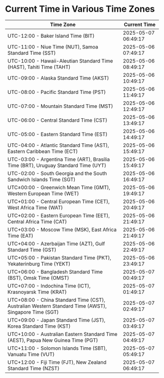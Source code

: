 # Current Time in Various Time Zones

| Time Zone | Current Time |
|-----------|--------------|
| UTC-12:00 - Baker Island Time (BIT) | 2025-05-07 06:49:17 |
| UTC-11:00 - Niue Time (NUT), Samoa Standard Time (SST) | 2025-05-06 07:49:17 |
| UTC-10:00 - Hawaii-Aleutian Standard Time (HAST), Tahiti Time (TAHT) | 2025-05-06 08:49:17 |
| UTC-09:00 - Alaska Standard Time (AKST) | 2025-05-06 10:49:17 |
| UTC-08:00 - Pacific Standard Time (PST) | 2025-05-06 11:49:17 |
| UTC-07:00 - Mountain Standard Time (MST) | 2025-05-06 12:49:17 |
| UTC-06:00 - Central Standard Time (CST) | 2025-05-06 13:49:17 |
| UTC-05:00 - Eastern Standard Time (EST) | 2025-05-06 14:49:17 |
| UTC-04:00 - Atlantic Standard Time (AST), Eastern Caribbean Time (ECT) | 2025-05-06 15:49:17 |
| UTC-03:00 - Argentina Time (ART), Brasília Time (BRT), Uruguay Standard Time (UYT) | 2025-05-06 15:49:17 |
| UTC-02:00 - South Georgia and the South Sandwich Islands Time (SGT) | 2025-05-06 16:49:17 |
| UTC±00:00 - Greenwich Mean Time (GMT), Western European Time (WET) | 2025-05-06 19:49:17 |
| UTC+01:00 - Central European Time (CET), West Africa Time (WAT) | 2025-05-06 20:49:17 |
| UTC+02:00 - Eastern European Time (EET), Central Africa Time (CAT) | 2025-05-06 21:49:17 |
| UTC+03:00 - Moscow Time (MSK), East Africa Time (EAT) | 2025-05-06 21:49:17 |
| UTC+04:00 - Azerbaijan Time (AZT), Gulf Standard Time (GST) | 2025-05-06 22:49:17 |
| UTC+05:00 - Pakistan Standard Time (PKT), Yekaterinburg Time (YEKT) | 2025-05-06 23:49:17 |
| UTC+06:00 - Bangladesh Standard Time (BST), Omsk Time (OMST) | 2025-05-07 00:49:17 |
| UTC+07:00 - Indochina Time (ICT), Krasnoyarsk Time (KRAT) | 2025-05-07 01:49:17 |
| UTC+08:00 - China Standard Time (CST), Australian Western Standard Time (AWST), Singapore Time (SGT) | 2025-05-07 02:49:17 |
| UTC+09:00 - Japan Standard Time (JST), Korea Standard Time (KST) | 2025-05-07 03:49:17 |
| UTC+10:00 - Australian Eastern Standard Time (AEST), Papua New Guinea Time (PGT) | 2025-05-07 04:49:17 |
| UTC+11:00 - Solomon Islands Time (SBT), Vanuatu Time (VUT) | 2025-05-07 05:49:17 |
| UTC+12:00 - Fiji Time (FJT), New Zealand Standard Time (NZST) | 2025-05-07 06:49:17 |
